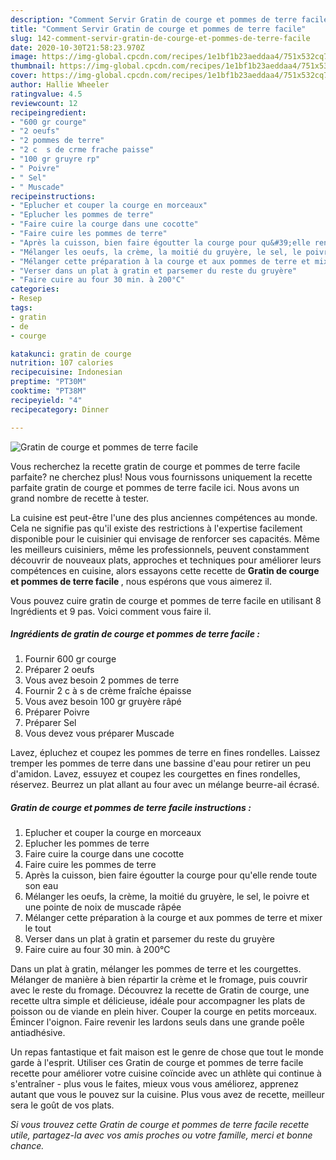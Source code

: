 ```yaml
---
description: "Comment Servir Gratin de courge et pommes de terre facile"
title: "Comment Servir Gratin de courge et pommes de terre facile"
slug: 142-comment-servir-gratin-de-courge-et-pommes-de-terre-facile
date: 2020-10-30T21:58:23.970Z
image: https://img-global.cpcdn.com/recipes/1e1bf1b23aeddaa4/751x532cq70/gratin-de-courge-et-pommes-de-terre-facile-photo-principale-de-la-recette.jpg
thumbnail: https://img-global.cpcdn.com/recipes/1e1bf1b23aeddaa4/751x532cq70/gratin-de-courge-et-pommes-de-terre-facile-photo-principale-de-la-recette.jpg
cover: https://img-global.cpcdn.com/recipes/1e1bf1b23aeddaa4/751x532cq70/gratin-de-courge-et-pommes-de-terre-facile-photo-principale-de-la-recette.jpg
author: Hallie Wheeler
ratingvalue: 4.5
reviewcount: 12
recipeingredient:
- "600 gr courge"
- "2 oeufs"
- "2 pommes de terre"
- "2 c  s de crme frache paisse"
- "100 gr gruyre rp"
- " Poivre"
- " Sel"
- " Muscade"
recipeinstructions:
- "Eplucher et couper la courge en morceaux"
- "Eplucher les pommes de terre"
- "Faire cuire la courge dans une cocotte"
- "Faire cuire les pommes de terre"
- "Après la cuisson, bien faire égoutter la courge pour qu&#39;elle rende toute son eau"
- "Mélanger les oeufs, la crème, la moitié du gruyère, le sel, le poivre et une pointe de noix de muscade râpée"
- "Mélanger cette préparation à la courge et aux pommes de terre et mixer le tout"
- "Verser dans un plat à gratin et parsemer du reste du gruyère"
- "Faire cuire au four 30 min. à 200°C"
categories:
- Resep
tags:
- gratin
- de
- courge

katakunci: gratin de courge 
nutrition: 107 calories
recipecuisine: Indonesian
preptime: "PT30M"
cooktime: "PT38M"
recipeyield: "4"
recipecategory: Dinner

---
```



![Gratin de courge et pommes de terre facile](https://img-global.cpcdn.com/recipes/1e1bf1b23aeddaa4/751x532cq70/gratin-de-courge-et-pommes-de-terre-facile-photo-principale-de-la-recette.jpg)

Vous recherchez la recette gratin de courge et pommes de terre facile parfaite? ne cherchez plus! Nous vous fournissons uniquement la recette parfaite gratin de courge et pommes de terre facile ici. Nous avons un grand nombre de recette à tester.

La cuisine est peut-être l'une des plus anciennes compétences au monde. Cela ne signifie pas qu'il existe des restrictions à l'expertise facilement disponible pour le cuisinier qui envisage de renforcer ses capacités. Même les meilleurs cuisiniers, même les professionnels, peuvent constamment découvrir de nouveaux plats, approches et techniques pour améliorer leurs compétences en cuisine, alors essayons cette recette de <strong> Gratin de courge et pommes de terre facile </strong>, nous espérons que vous aimerez il.

<!--inarticleads1-->

Vous pouvez cuire gratin de courge et pommes de terre facile en utilisant 8 Ingrédients et 9 pas. Voici comment vous faire il.

##### Ingrédients de gratin de courge et pommes de terre facile :

1. Fournir 600 gr courge
1. Préparer 2 oeufs
1. Vous avez besoin 2 pommes de terre
1. Fournir 2 c à s de crème fraîche épaisse
1. Vous avez besoin 100 gr gruyère râpé
1. Préparer  Poivre
1. Préparer  Sel
1. Vous devez vous préparer  Muscade


Lavez, épluchez et coupez les pommes de terre en fines rondelles. Laissez tremper les pommes de terre dans une bassine d&#39;eau pour retirer un peu d&#39;amidon. Lavez, essuyez et coupez les courgettes en fines rondelles, réservez. Beurrez un plat allant au four avec un mélange beurre-ail écrasé. 

<!--inarticleads2-->

##### Gratin de courge et pommes de terre facile instructions :

1. Eplucher et couper la courge en morceaux
1. Eplucher les pommes de terre
1. Faire cuire la courge dans une cocotte
1. Faire cuire les pommes de terre
1. Après la cuisson, bien faire égoutter la courge pour qu&#39;elle rende toute son eau
1. Mélanger les oeufs, la crème, la moitié du gruyère, le sel, le poivre et une pointe de noix de muscade râpée
1. Mélanger cette préparation à la courge et aux pommes de terre et mixer le tout
1. Verser dans un plat à gratin et parsemer du reste du gruyère
1. Faire cuire au four 30 min. à 200°C


Dans un plat à gratin, mélanger les pommes de terre et les courgettes. Mélanger de manière à bien répartir la crème et le fromage, puis couvrir avec le reste du fromage. Découvrez la recette de Gratin de courge, une recette ultra simple et délicieuse, idéale pour accompagner les plats de poisson ou de viande en plein hiver. Couper la courge en petits morceaux. Émincer l&#39;oignon. Faire revenir les lardons seuls dans une grande poêle antiadhésive. 

<!--inarticleads1-->

<p>
Un repas fantastique et fait maison est le genre de chose que tout le monde garde à l'esprit. Utiliser ces Gratin de courge et pommes de terre facile recette pour améliorer votre cuisine coïncide avec un athlète qui continue à s'entraîner - plus vous le faites, mieux vous vous améliorez, apprenez autant que vous le pouvez sur la cuisine. Plus vous avez de recette, meilleur sera le goût de vos plats.
</p>

<p>
<i>Si vous trouvez cette Gratin de courge et pommes de terre facile recette utile, partagez-la avec vos amis proches ou votre famille, merci et bonne chance.</i>
</p>
